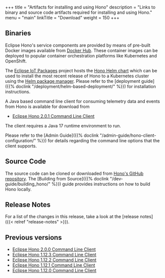 +++
title = "Artifacts for installing and using Hono"
description = "Links to binary and source code artifacts required for installing and using Hono."
menu = "main"
linkTitle = "Download"
weight = 150
+++

## Binaries

Eclipse Hono's service components are provided by means of pre-built Docker images available from
[Docker Hub](https://hub.docker.com/u/eclipse/). These container images can be deployed to popular
container orchestration platforms like Kubernetes and OpenShift.

The [Eclipse IoT Packages](https://www.eclipse.org/packages/) project hosts the
[Hono Helm chart](https://github.com/eclipse/packages/tree/master/charts/hono)
which can be used to install the most recent release of Hono to a Kubernetes cluster
using the [Helm package manager](https://helm.sh).
Please refer to the [deployment guide]({{% doclink "/deployment/helm-based-deployment/" %}})
for installation instructions.

A Java based command line client for consuming telemetry data and events from Hono is available for download from

* [Eclipse Hono 2.0.1 Command Line Client](https://www.eclipse.org/downloads/download.php?file=/hono/hono-cli-2.0.1-exec.jar)

The client requires a Java 17 runtime environment to run.

Please refer to the [Admin Guide]({{% doclink "/admin-guide/hono-client-configuration/" %}}) for details regarding the command
line options that the client supports.

## Source Code

The source code can be cloned or downloaded from [Hono's GitHub repository](https://github.com/eclipse/hono).
The [Building from Source]({{% doclink "/dev-guide/building_hono/" %}}) guide provides instructions on how to build Hono locally.

## Release Notes

For a list of the changes in this release, take a look at the [release notes]({{< relref "release-notes" >}}).

## Previous versions

* [Eclipse Hono 2.0.0 Command Line Client](https://www.eclipse.org/downloads/download.php?file=/hono/hono-cli-2.0.0-exec.jar)
* [Eclipse Hono 1.12.3 Command Line Client](https://www.eclipse.org/downloads/download.php?file=/hono/hono-cli-1.12.3-exec.jar)
* [Eclipse Hono 1.12.2 Command Line Client](https://www.eclipse.org/downloads/download.php?file=/hono/hono-cli-1.12.2-exec.jar)
* [Eclipse Hono 1.12.1 Command Line Client](https://www.eclipse.org/downloads/download.php?file=/hono/hono-cli-1.12.1-exec.jar)
* [Eclipse Hono 1.12.0 Command Line Client](https://www.eclipse.org/downloads/download.php?file=/hono/hono-cli-1.12.0-exec.jar)
